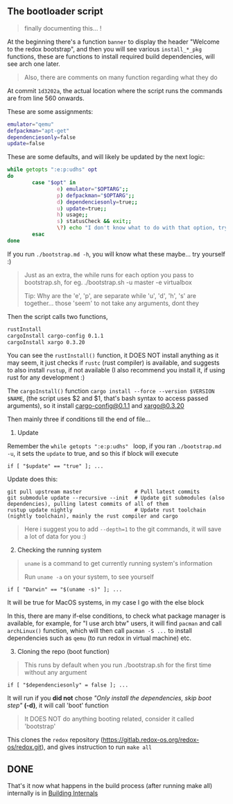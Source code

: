 ## The bootloader script

> finally documenting this... !

At the beginning there's a function `banner` to display the header "Welcome to the redox bootstrap", and then you will see various `install_*_pkg` functions, these are functions to install required build dependencies, will see arch one later.

> Also, there are comments on many function regarding what they do

At commit `1d3202a`, the actual location where the script runs the commands are from line 560 onwards.

These are some assignments:

```sh
emulator="qemu"
defpackman="apt-get"
dependenciesonly=false
update=false
```

These are some defaults, and will likely be updated by the next logic:

```sh
while getopts ":e:p:udhs" opt
do
        case "$opt" in
                e) emulator="$OPTARG";;
                p) defpackman="$OPTARG";;
                d) dependenciesonly=true;;
                u) update=true;;
                h) usage;;
                s) statusCheck && exit;;
                \?) echo "I don't know what to do with that option, try -h for help"; exit;;
        esac
done
```

If you run `./bootstrap.md -h`, you will know what these maybe... try yourself :)

> Just as an extra, the while runs for each option you pass to bootstrap.sh, for eg. ./bootstrap.sh -u master -e virtualbox
>
> Tip: Why are the 'e', 'p', are separate while 'u', 'd', 'h', 's' are together... those 'seem' to not take any arguments, dont they

Then the script calls two functions,

```sh
rustInstall
cargoInstall cargo-config 0.1.1
cargoInstall xargo 0.3.20
```

You can see the `rustInstall()` function, it DOES NOT install anything as it may seem, it just checks if `rustc` (rust compiler) is available, and suggests to also install `rustup`, if not available (I also recommend you install it, if using rust for any development :)

The `cargoInstall()` function `cargo install --force --version $VERSION $NAME`, (the script uses $2 and $1, that's bash syntax to access passed arguments), so it install cargo-config@0.1.1 and xargo@0.3.20

Then mainly three if conditions till the end of file...

1. Update

Remember the `while getopts ":e:p:udhs" ` loop, if you ran `./bootstrap.md -u`, it sets the `update` to true, and so this if block will execute

```
if [ "$update" == "true" ]; ...
```

Update does this:

```
git pull upstream master                 # Pull latest commits
git submodule update --recursive --init  # Update git submodules (also dependencies), pulling latest commits of all of them
rustup update nightly                    # Update rust toolchain (nightly toolchain), mainly the rust compiler and cargo
```

> Here i suggest you to add `--depth=1` to the git commands, it will save a lot of data for you :)

2. Checking the running system

> `uname` is a command to get currently running system's information
>
> Run `uname -a` on your system, to see yourself

```
if [ "Darwin" == "$(uname -s)" ]; ...
```

It will be true for MacOS systems, in my case I go with the else block

In this, there are many if-else conditions, to check what package manager is available, for example, for "I use arch btw" users, it will find `pacman` and call `archLinux()` function, which will then call `pacman -S ...` to install dependencies such as `qemu` (to run redox in virtual machine) etc.

3. Cloning the repo (boot function)

> This runs by default when you run ./bootstrap.sh for the first time without any argument

```
if [ "$dependenciesonly" = false ]; ...
```

It will run if you **did not** chose _"Only install the dependencies, skip boot step"_ **(-d)**, it will call 'boot' function

> It DOES NOT do anything booting related, consider it called 'bootstrap'

This clones the `redox` repository (https://gitlab.redox-os.org/redox-os/redox.git), and gives instruction to run `make all`

## DONE

That's it now what happens in the build process (after running make all) internally is in [Building Internals](./building-internals.md)

